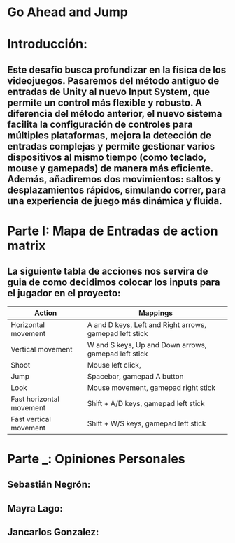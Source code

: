 # Go Ahead and Jump
# Introducción: 
## Este desafío busca profundizar en la física de los videojuegos. Pasaremos del método antiguo de entradas de Unity al nuevo Input System, que permite un control más flexible y robusto. A diferencia del método anterior, el nuevo sistema facilita la configuración de controles para múltiples plataformas, mejora la detección de entradas complejas y permite gestionar varios dispositivos al mismo tiempo (como teclado, mouse y gamepads) de manera más eficiente. Además, añadiremos dos movimientos: saltos y desplazamientos rápidos, simulando correr, para una experiencia de juego más dinámica y fluida.

# Parte I: Mapa de Entradas de action matrix
## La siguiente tabla de acciones nos servira de guia de como decidimos colocar los inputs para el jugador en el proyecto:

| Action                 | Mappings                                                |
|------------------------|---------------------------------------------------------|
| Horizontal movement     | A and D keys, Left and Right arrows, gamepad left stick |
| Vertical movement       | W and S keys, Up and Down arrows, gamepad left stick    |
| Shoot                  | Mouse left click,                             |
| Jump                   | Spacebar, gamepad A button                              |
| Look                   | Mouse movement, gamepad right stick                    |
| Fast horizontal movement| Shift + A/D keys, gamepad left stick                   |
| Fast vertical movement  | Shift + W/S keys, gamepad left stick                   |


# Parte _: Opiniones Personales

## Sebastián Negrón:

## Mayra Lago:

## Jancarlos Gonzalez:

